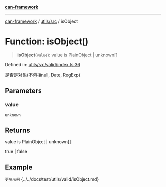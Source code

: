 [**can-framework**](../../../README.md)

***

[can-framework](../../../modules.md) / [utils/src](../README.md) / isObject

# Function: isObject()

> **isObject**(`value`): value is PlainObject \| unknown\[\]

Defined in: [utils/src/valid/index.ts:36](https://github.com/acanowl/acanowl-framework/blob/7ba94079de1593f6a108902ca9202f39af1164e0/packages/utils/src/valid/index.ts#L36)

是否是对象(不包括null, Date, RegExp)

## Parameters

### value

`unknown`

## Returns

value is PlainObject \| unknown\[\]

true | false

## Example

```更多示例```
{../../docs/test/utils/valid/isObject.md}
